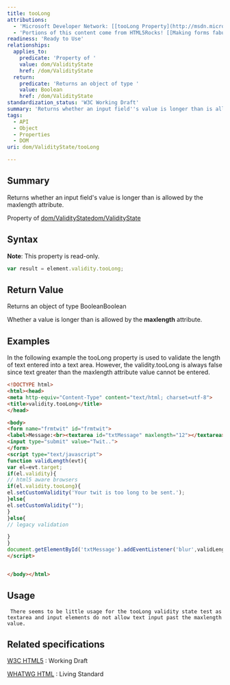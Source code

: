 ```yaml
---
title: tooLong
attributions:
  - 'Microsoft Developer Network: [[tooLong Property](http://msdn.microsoft.com/en-us/library/ie/hh773365(v=vs.85).aspx) Article]'
  - 'Portions of this content come from HTML5Rocks! [[Making forms fabulous](http://www.html5rocks.com/en/tutorials/forms/html5forms/) article]'
readiness: 'Ready to Use'
relationships:
  applies_to:
    predicate: 'Property of '
    value: dom/ValidityState
    href: /dom/ValidityState
  return:
    predicate: 'Returns an object of type '
    value: Boolean
    href: /dom/ValidityState
standardization_status: 'W3C Working Draft'
summary: 'Returns whether an input field''s value is longer than is allowed by the maxlength attribute.'
tags:
  - API
  - Object
  - Properties
  - DOM
uri: dom/ValidityState/tooLong

---
```

## Summary

Returns whether an input field's value is longer than is allowed by the maxlength attribute.

Property of [dom/ValidityState](/dom/ValidityState)[dom/ValidityState](/dom/ValidityState)

## Syntax

**Note**: This property is read-only.

``` js
var result = element.validity.tooLong;
```

## Return Value

Returns an object of type BooleanBoolean

Whether a value is longer than is allowed by the **maxlength** attribute.

## Examples

In the following example the tooLong property is used to validate the length of text entered into a text area. However, the validity.tooLong is always false since text greater than the maxlength attribute value cannot be entered.

``` html
<!DOCTYPE html>
<html><head>
<meta http-equiv="Content-Type" content="text/html; charset=utf-8">
<title>validity.tooLong</title>
</head>

<body>
<form name="frmtwit" id="frmtwit">
<label>Message:<br><textarea id="txtMessage" maxlength="12"></textarea></label>
<input type="submit" value="Twit..">
</form>
<script type="text/javascript">
function validLength(evt){
var el=evt.target;
if(el.validity){
// html5 aware browsers
if(el.validity.tooLong){
el.setCustomValidity('Your twit is too long to be sent.');
}else{
el.setCustomValidity("");
}
}else{
// legacy validation

}
}
document.getElementById('txtMessage').addEventListener('blur',validLength,false);
</script>


</body></html>
```

## Usage

     There seems to be little usage for the tooLong validity state test as textarea and input elements do not allow text input past the maxlength value.

## Related specifications

[W3C HTML5](http://www.w3.org/TR/html5/)
:   Working Draft

[WHATWG HTML](http://www.whatwg.org/specs/web-apps/current-work/multipage)
:   Living Standard
